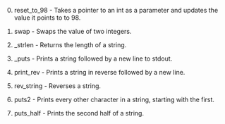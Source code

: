 0. reset_to_98 - Takes a pointer to an int as a parameter and updates the value it points to to 98.

1. swap - Swaps the value of two integers.

2. _strlen - Returns the length of a string.

3. _puts - Prints a string followed by a new line to stdout.

4. print_rev - Prints a string in reverse followed by a new line.

5. rev_string - Reverses a string.

6. puts2 - Prints every other character in a string, starting with the first.

7. puts_half - Prints the second half of a string.
